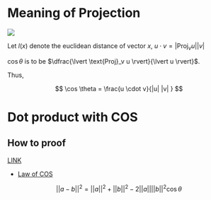 

# Meaning of Projection

![](http://blogs.jccc.edu/rgrondahl/files/2012/02/perpendicularprojection.jpg)

Let $l(x)$ denote the euclidean distance of vector $x$, 
$u \cdot v = \lvert \text{Proj}_v u \rvert \lvert v \rvert$

$\cos \theta$ is to be $\dfrac{\lvert \text{Proj}_v u \rvert}{\lvert u \rvert}$. 

Thus, 

$$
\cos \theta = \frac{u \cdot v}{|u| |v| }
$$

# Dot product with COS 

## How to proof 

[LINK](https://math.stackexchange.com/questions/116133/how-to-understand-dot-product-is-the-angles-cosine)

* [Law of COS](https://en.wikipedia.org/wiki/Law_of_cosines)

$$
\lvert\lvert a - b \rvert\rvert^2 = \lvert\lvert a \rvert\rvert^2 + \lvert\lvert  b \rvert\rvert^2 - 2\lvert\lvert a \rvert\rvert \lvert\lvert  b \rvert\rvert^2 \cos \theta
$$








<!--stackedit_data:
eyJoaXN0b3J5IjpbLTE3MzkzMjExNzMsLTIwNTMwNjgxNjcsNT
YxNTE3NzMxLC0xNzc1NTYzOTYyXX0=
-->